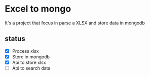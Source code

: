 # Excel to mongo

It's a project that focus in parse a XLSX and store data in mongodb

## status

- [X] Process xlsx
- [X] Store in mongodb
- [X] Api to store xlsx
- [ ] Api to search data
